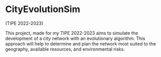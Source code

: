 # CityEvolutionSim
(TIPE 2022-2023)

This project, made for my TIPE 2022-2023 aims to simulate the development of a city network with an evolutionary algorithm.
This approach will help to determine and plan the network most suited to the geography, available resources, and environmental risks.
